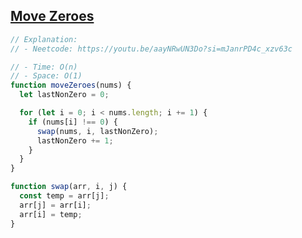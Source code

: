 ## [Move Zeroes](https://leetcode.com/problems/move-zeroes/description/)

<!-- notecardId: 1760009175525 -->

```js
// Explanation:
// - Neetcode: https://youtu.be/aayNRwUN3Do?si=mJanrPD4c_xzv63c

// - Time: O(n)
// - Space: O(1)
function moveZeroes(nums) {
  let lastNonZero = 0;

  for (let i = 0; i < nums.length; i += 1) {
    if (nums[i] !== 0) {
      swap(nums, i, lastNonZero);
      lastNonZero += 1;
    }
  }
}

function swap(arr, i, j) {
  const temp = arr[j];
  arr[j] = arr[i];
  arr[i] = temp;
}
```
